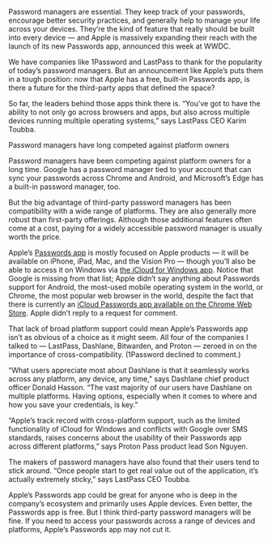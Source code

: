 Password managers are essential. They keep track of your passwords, encourage better security practices, and generally help to manage your life across your devices. They’re the kind of feature that really should be built into every device — and Apple is massively expanding their reach with the launch of its new Passwords app, announced this week at WWDC.

We have companies like 1Password and LastPass to thank for the popularity of today’s password managers. But an announcement like Apple’s puts them in a tough position: now that Apple has a free, built-in Passwords app, is there a future for the third-party apps that defined the space?

So far, the leaders behind those apps think there is. “You’ve got to have the ability to not only go across browsers and apps, but also across multiple devices running multiple operating systems,” says LastPass CEO Karim Toubba.

Password managers have long competed against platform owners

Password managers have been competing against platform owners for a long time. Google has a password manager tied to your account that can sync your passwords across Chrome and Android, and Microsoft’s Edge has a built-in password manager, too.

But the big advantage of third-party password managers has been compatibility with a wide range of platforms. They are also generally more robust than first-party offerings. Although those additional features often come at a cost, paying for a widely accessible password manager is usually worth the price.

Apple’s [Passwords app](/2024/6/10/24175505/apple-password-app-passkey-manager-windows-mac-icloud) is mostly focused on Apple products — it will be available on iPhone, iPad, Mac, and the Vision Pro — though you’ll also be able to access it on Windows via [the iCloud for Windows app](/2024/2/8/24065866/apple-windows-apps-music-tv-devices-itunes). Notice that Google is missing from that list; Apple didn’t say anything about Passwords support for Android, the most-used mobile operating system in the world, or Chrome, the most popular web browser in the world, despite the fact that there is currently an [iCloud Passwords app available on the Chrome Web Store](https://chromewebstore.google.com/detail/icloud-passwords/pejdijmoenmkgeppbflobdenhhabjlaj?pli=1). Apple didn’t reply to a request for comment.

That lack of broad platform support could mean Apple’s Passwords app isn’t as obvious of a choice as it might seem. All four of the companies I talked to — LastPass, Dashlane, Bitwarden, and Proton — zeroed in on the importance of cross-compatibility. (1Password declined to comment.)

“What users appreciate most about Dashlane is that it seamlessly works across any platform, any device, any time,” says Dashlane chief product officer Donald Hasson. “The vast majority of our users have Dashlane on multiple platforms. Having options, especially when it comes to where and how you save your credentials, is key.”

“Apple’s track record with cross-platform support, such as the limited functionality of iCloud for Windows and conflicts with Google over SMS standards, raises concerns about the usability of their Passwords app across different platforms,” says Proton Pass product lead Son Nguyen.

The makers of password managers have also found that their users tend to stick around. “Once people start to get real value out of the application, it’s actually extremely sticky,” says LastPass CEO Toubba.

Apple’s Passwords app could be great for anyone who is deep in the company’s ecosystem and primarily uses Apple devices. Even better, the Passwords app is free. But I think third-party password managers will be fine. If you need to access your passwords across a range of devices and platforms, Apple’s Passwords app may not cut it.

